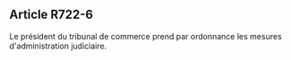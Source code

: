 Article R722-6
----
Le président du tribunal de commerce prend par ordonnance les mesures
d'administration judiciaire.
